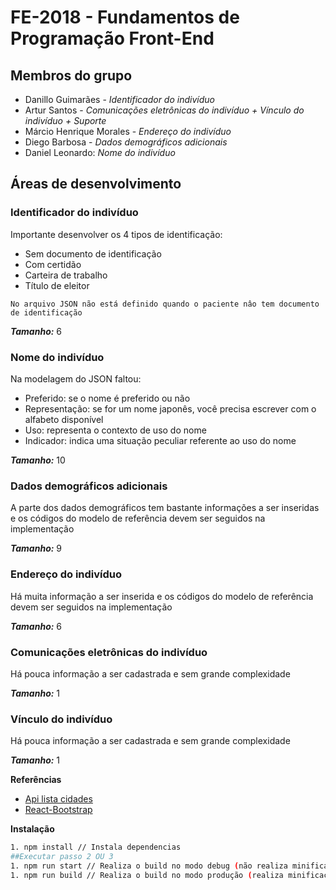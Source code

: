 # FE-2018 - Fundamentos de Programação Front-End

## Membros do grupo

* Danillo Guimarães - *Identificador do indivíduo*
* Artur Santos - *Comunicações eletrônicas do indivíduo + Vínculo do indivíduo + Suporte*
* Márcio Henrique Morales - *Endereço do indivíduo*
* Diego Barbosa - *Dados demográficos adicionais*
* Daniel Leonardo: *Nome do indivíduo*

## Áreas de desenvolvimento 

### Identificador do indivíduo
Importante desenvolver os 4 tipos de identificação:
* Sem documento de identificação
* Com certidão
* Carteira de trabalho
* Título de eleitor
```
No arquivo JSON não está definido quando o paciente nâo tem documento de identificação
```

***Tamanho:*** 6

### Nome do indivíduo
Na modelagem do JSON faltou:
* Preferido: se o nome é preferido ou não
* Representação: se for um nome japonês, você precisa escrever com o alfabeto disponível
* Uso: representa o contexto de uso do nome
* Indicador: indica uma situação peculiar referente ao uso do nome

***Tamanho:*** 10

### Dados demográficos adicionais
A parte dos dados demográficos tem bastante informações a ser inseridas e os códigos do modelo de referência devem ser seguidos na implementação

***Tamanho:*** 9

### Endereço do indivíduo
Há muita informação a ser inserida e os códigos do modelo de referência devem ser seguidos na implementação

***Tamanho:*** 6

### Comunicações eletrônicas do indivíduo
Há pouca informação a ser cadastrada e sem grande complexidade

***Tamanho:*** 1

### Vínculo do indivíduo
Há pouca informação a ser cadastrada e sem grande complexidade

***Tamanho:*** 1


**Referências**
* [Api lista cidades](https://pt.stackoverflow.com/questions/76640/existe-alguma-api-que-liste-estados-e-cidades)
* [React-Bootstrap](https://react-bootstrap.github.io/getting-started/introduction)

**Instalação**
``` bash
1. npm install // Instala dependencias
##Executar passo 2 OU 3
1. npm run start // Realiza o build no modo debug (não realiza minificação do arquivo javascript)
1. npm run build // Realiza o build no modo produção (realiza minificação do arquivo javascript)

```
